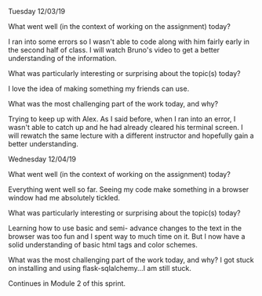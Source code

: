 Tuesday 12/03/19

What went well (in the context of working on the assignment) today?

I ran into some errors so I wasn't able to code along with him fairly early in the second half of class. I will watch Bruno's video to get a better understanding of the information.

What was particularly interesting or surprising about the topic(s) today?

I love the idea of making something my friends can use.

What was the most challenging part of the work today, and why?

Trying to keep up with Alex. As I said before, when I ran into an error, I wasn't able to catch up and he had already cleared his terminal screen. I will rewatch the same lecture with a different instructor and hopefully gain a better understanding.

Wednesday 12/04/19

What went well (in the context of working on the assignment) today? 

Everything went well so far. Seeing my code make something in a browser window had me absolutely tickled.

What was particularly interesting or surprising about the topic(s) today?

Learning how to use basic and semi- advance changes to the text in the browser was too fun and I spent way to much time on it. But I now have a solid understanding of  basic html tags and color schemes.

What was the most challenging part of the work today, and why? I got stuck on installing and using flask-sqlalchemy...I am still stuck.

Continues in Module 2 of this sprint.

